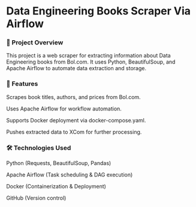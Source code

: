 # Data Engineering Books Scraper Via Airflow

### 📌 Project Overview

This project is a web scraper for extracting information about Data Engineering books from Bol.com. It uses Python, BeautifulSoup, and Apache Airflow to automate data extraction and storage.

### 🚀 Features

Scrapes book titles, authors, and prices from Bol.com.

Uses Apache Airflow for workflow automation.

Supports Docker deployment via docker-compose.yaml.

Pushes extracted data to XCom for further processing.

### 🛠️ Technologies Used

Python (Requests, BeautifulSoup, Pandas)

Apache Airflow (Task scheduling & DAG execution)

Docker (Containerization & Deployment)

GitHub (Version control)
